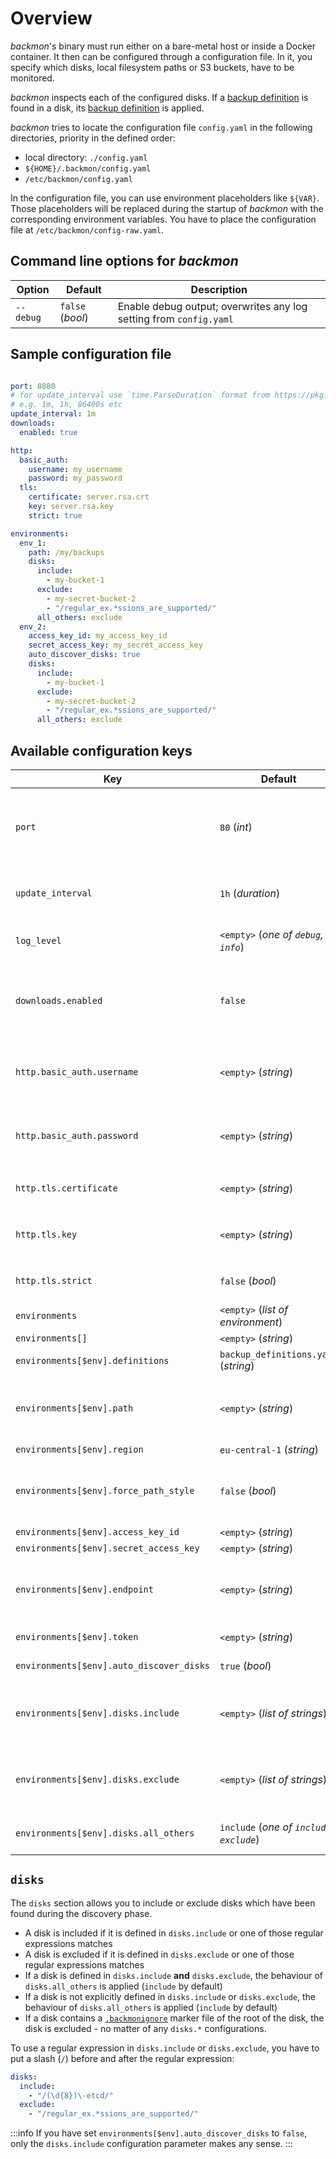 # Overview

*backmon*'s binary must run either on a bare-metal host or inside a Docker container.
It then can be configured through a configuration file.
In it, you specify which disks, local filesystem paths or S3 buckets, have to be monitored.

*backmon* inspects each of the configured disks. If a [backup definition](../20-backup-definition/10-overview.md) is
found in a disk, its [backup definition](../20-backup-definition/10-overview.md) is applied.

*backmon* tries to locate the configuration file `config.yaml` in the following directories, priority in the defined
order:

- local directory: `./config.yaml`
- `${HOME}/.backmon/config.yaml`
- `/etc/backmon/config.yaml`

In the configuration file, you can use environment placeholders like `${VAR}`. Those placeholders will be replaced
during the startup of *backmon* with the corresponding environment variables. You have to place the configuration file
at `/etc/backmon/config-raw.yaml`.

## Command line options for *backmon*

| Option    | Default          | Description                                                        |
|-----------|------------------|--------------------------------------------------------------------|
| `--debug` | `false` (*bool*) | Enable debug output; overwrites any log setting from `config.yaml` |

## Sample configuration file

```yaml

port: 8080
# for update_interval use `time.ParseDuration` format from https://pkg.go.dev/time#example-ParseDuration
# e.g. 1m, 1h, 86400s etc
update_interval: 1m
downloads:
  enabled: true

http:
  basic_auth:
    username: my_username
    password: my_password
  tls:
    certificate: server.rsa.crt
    key: server.rsa.key
    strict: true

environments:
  env_1:
    path: /my/backups
    disks:
      include:
        - my-bucket-1
      exclude:
        - my-secret-bucket-2
        - "/regular_ex.*ssions_are_supported/"
      all_others: exclude
  env_2:
    access_key_id: my_access_key_id
    secret_access_key: my_secret_access_key
    auto_discover_disks: true
    disks:
      include:
        - my-bucket-1
      exclude:
        - my-secret-bucket-2
        - "/regular_ex.*ssions_are_supported/"
      all_others: exclude

```

## Available configuration keys

| Key                                      | Default                                   | Required | Description                                                                                                                                                                         |
|------------------------------------------|-------------------------------------------|----------|-------------------------------------------------------------------------------------------------------------------------------------------------------------------------------------|
| `port`                                   | `80` (*int*)                              | No       | Default HTTP port to listen for requests. TLS is not supported at the moment. Consider using a proxy if you need encryption.                                                        |
| `update_interval`                        | `1h` (*duration*)                         | No       | Checks each disk in that duration interval. [time.ParseDuration format](https://pkg.go.dev/time#example-ParseDuration) must be used.                                                |
| `log_level`                              | `<empty>` (*one of `debug`, `info`*)      | No       | Used log level; will be overwritten if `--debug` is used.                                                                                                                           | 
| `downloads.enabled`                      | `false`                                   | No       | If `true`, the latest artifact of a monitored backup disk can be downloaded. This is disabled by default for security reasons ([#1](https://github.com/dreitier/backmon/issues/1)). |
| `http.basic_auth.username`               | `<empty>` (*string*)                      | No       | Username for HTTP Basic Authentication. If this is set, `http.basic_auth.password` must be also set.                                                                                |
| `http.basic_auth.password`               | `<empty>` (*string*)                      | No       | Password for HTTP Basic Authentication. If this is set, `http.basic_auth.username` must be also set.                                                                                |
| `http.tls.certificate`                   | `<empty>` (*string*)                      | No       | Path to certificate file. If this is set, `http.tls.key` must be also set.                                                                                                          |
| `http.tls.key`                           | `<empty>` (*string*)                      | No       | Path to private key file. If this is set, `http.tls.certificate` must be also set.                                                                                                  |
| `http.tls.strict`                        | `false` (*bool*)                          | No       | If set to true, a preferred TLS default configuration is used.                                                                                                                      |
| `environments`                           | `<empty>` (*list of environment*)         | No       | Each `environment` to check.                                                                                                                                                        |
| `environments[]`                         | `<empty>` (*string*)                      | __Yes__  | Name of environment.                                                                                                                                                                |
| `environments[$env].definitions`         | `backup_definitions.yaml` (*string*)      | No       | YAML file containing the backup definitions.                                                                                                                                        |
| `environments[$env].path`                | `<empty>` (*string*)                      | No       | Local path to check for. If you use the `path` parameter, other parameters specific for S3 are ignored.                                                                             |
| `environments[$env].region`              | `eu-central-1` (*string*)                 | No       | AWS region                                                                                                                                                                          |
| `environments[$env].force_path_style`    | `false` (*bool*)                          | No       | Use path-style for that S3 bucket. This is deprecated by AWS S3 and should be probably `false`.                                                                                     |
| `environments[$env].access_key_id`       | `<empty>` (*string*)                      | __Yes__  | AWS Access Key                                                                                                                                                                      |
| `environments[$env].secret_access_key`   | `<empty>` (*string*)                      | __Yes__  | AWS Secret Access Key                                                                                                                                                               |
| `environments[$env].endpoint`            | `<empty>` (*string*)                      | No       | Custom AWS S3 endpoint. This must be used for Minio buckets or if you are using a local S3 instance.                                                                                |
| `environments[$env].token`               | `<empty>` (*string*)                      | No       | AWS STS session token. You can leave that empty.                                                                                                                                    |
| `environments[$env].auto_discover_disks` | `true` (*bool*)                           | No       | Automatically iterate over each S3 bucket.                                                                                                                                          |
| `environments[$env].disks.include`       | `<empty>` (*list of strings*)             | No       | Only include the disks with the given name; case-sensitive; regular expressions are supported.                                                                                      | 
| `environments[$env].disks.exclude`       | `<empty>` (*list of strings*)             | No       | Only include the disks with the given name; case-sensitive; regular expressions are supported.                                                                                      | 
| `environments[$env].disks.all_others`    | `include` (*one of `include`, `exclude`*) | No       | Behaviour for disks which are not explicitly included or excluded.                                                                                                                  |

## `disks`

The `disks` section allows you to include or exclude disks which have been found during the discovery phase.

- A disk is included if it is defined in `disks.include` or one of those regular expressions matches
- A disk is excluded if it is defined in `disks.exclude` or one of those regular expressions matches
- If a disk is defined in `disks.include` __and__ `disks.exclude`, the behaviour of `disks.all_others` is
  applied (`include` by default)
- If a disk is not explicitly defined in `disks.include` or `disks.exclude`, the behaviour of `disks.all_others` is
  applied (`include` by default)
- If a disk contains a [`.backmonignore`](storage#ignoring-disks) marker file of the root of the disk, the disk is
  excluded - no matter of any `disks.*` configurations.

To use a regular expression in `disks.include` or `disks.exclude`, you have to put a slash (`/`) before and after the
regular expression:

```yaml
disks:
  include:
    - "/(\d{8})\-etcd/"
  exclude:
    - "/regular_ex.*ssions_are_supported/"
```

:::info
If you have set `environments[$env].auto_discover_disks` to `false`, only the `disks.include` configuration parameter
makes any sense.
:::
